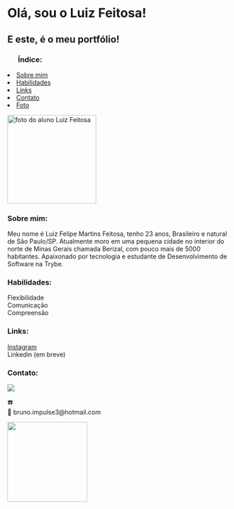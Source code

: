 <h1>Olá, sou o Luiz Feitosa!</h1>
        <h2>E este, é o meu portfólio!</h2>
    </header>
    <section>
        <div id="indice">
            <p>
            <ul>
                <h3>Índice:</h3>
            </ul>
            <li><a href="#sobre">Sobre mim</a></li>
            <li><a href="#habilidades">Habilidades</a></li>
            <li><a href="#links">Links</a></li>
            <li><a href="#contato">Contato</a></li>
            <li><a href="luiz-feitosa.jpeg" target="_blank">Foto</a></li>
            </p>
        </div>
        <div id="imagem">
            <p>
                <img width="200px" src="luiz-feitosa.jpeg" alt="foto do aluno Luiz Feitosa" />
            </p>
        </div>
        <div id="sobre">
            <h3>Sobre mim:</h3>
            <p>Meu nome é Luiz Felipe Martins Feitosa, tenho 23 anos, Brasileiro e natural de São Paulo/SP. Atualmente moro em uma pequena cidade no interior do norte de Minas Gerais chamada Berizal, com pouco mais de 5000 habitantes. Apaixonado por tecnologia e estudante de Desenvolvimento de Software na Trybe. </p>
        </div>
        <div id="habilidades">
            <h3>Habilidades:</h3>
            <p>Flexibilidade<br/>
            Comunicação<br/>
            Compreensão</p>
        </div>
        <div id="links">
            <h3>Links:</h3>
            <p><a href="https://www.instagram.com/feitous/" target="_blank">Instagram</a><br/>
            Linkedin (em breve)
            </p>
        </div>
        <div id="contato">
            <h3>Contato:</h3>
        <div>
    <a href="https://www.linkedin.com/in/bruno-nogueira-071900181/" target="_blank"> <img src="https://img.shields.io/badge/LinkedIn-0077B5?style=for-the-badge&logo=linkedin&logoColor=white"></a>
</div>
            <p>☎️<a onClick="tel:21985669333"><br/>
           📧 bruno.impulse3@hotmail.com</p>  
        </div>
    </section>

<div>
    <a href="https://github.com/BNog">
    <img height="180cm" src="https://github-readme-stats.vercel.app/api?username=brunonogueira&show_icons=true&theme=radical"/>
</div>
